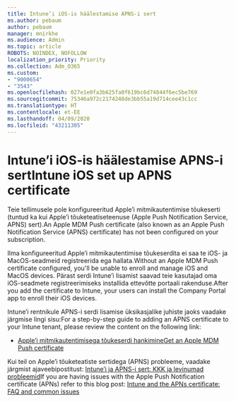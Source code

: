 ```yaml
---
title: Intune’i iOS-is häälestamise APNS-i sert
ms.author: pebaum
author: pebaum
manager: mnirkhe
ms.audience: Admin
ms.topic: article
ROBOTS: NOINDEX, NOFOLLOW
localization_priority: Priority
ms.collection: Adm_O365
ms.custom:
- "9000654"
- "3543"
ms.openlocfilehash: 027e1e0fa3b625fa0f619bc6d74844f6ec5be769
ms.sourcegitcommit: 75346a972c2174248de3bb55a19d714cee43c1cc
ms.translationtype: HT
ms.contentlocale: et-EE
ms.lasthandoff: 04/09/2020
ms.locfileid: "43211305"
---
```

# <a name="intune-ios-set-up-apns-certificate"></a><span data-ttu-id="c451d-102">Intune’i iOS-is häälestamise APNS-i sert</span><span class="sxs-lookup"><span data-stu-id="c451d-102">Intune iOS set up APNS certificate</span></span>

<span data-ttu-id="c451d-103">Teie tellimusele pole konfigureeritud Apple’i mitmikautentimise tõukeserti (tuntud ka kui Apple’i tõuketeatiseteenuse (Apple Push Notification Service, APNS) sert).</span><span class="sxs-lookup"><span data-stu-id="c451d-103">An Apple MDM Push certificate (also known as an Apple Push Notification Service (APNS) certificate) has not been configured on your subscription.</span></span>

<span data-ttu-id="c451d-104">Ilma konfigureeritud Apple’i mitmikautentimise tõukeserdita ei saa te iOS- ja MacOS-seadmeid registreerida ega hallata.</span><span class="sxs-lookup"><span data-stu-id="c451d-104">Without an Apple MDM Push certificate configured, you'll be unable to enroll and manage iOS and MacOS devices.</span></span> <span data-ttu-id="c451d-105">Pärast serdi Intune’i lisamist saavad teie kasutajad oma iOS-seadmete registreerimiseks installida ettevõtte portaali rakenduse.</span><span class="sxs-lookup"><span data-stu-id="c451d-105">After you add the certificate to Intune, your users can install the Company Portal app to enroll their iOS devices.</span></span>

<span data-ttu-id="c451d-106">Intune’i rentnikule APNS-i serdi lisamise üksikasjalike juhiste jaoks vaadake järgmise lingi sisu:</span><span class="sxs-lookup"><span data-stu-id="c451d-106">For a step-by-step guide to adding an APNS certificate to your Intune tenant, please review the content on the following link:</span></span>

- [<span data-ttu-id="c451d-107">Apple’i mitmikautentimisega tõukeserdi hankimine</span><span class="sxs-lookup"><span data-stu-id="c451d-107">Get an Apple MDM Push certificate</span></span>](https://docs.microsoft.com/mem/intune/enrollment/apple-mdm-push-certificate-get)

<span data-ttu-id="c451d-108">Kui teil on Apple’i tõuketeatiste sertidega (APNS) probleeme, vaadake järgmist ajaveebipostitust: [Intune’i ja APNS-i sert: KKK ja levinumad probleemid](https://techcommunity.microsoft.com/t5/Intune-Customer-Success/Intune-and-the-APNs-certificate-FAQ-and-common-issues/ba-p/280121)</span><span class="sxs-lookup"><span data-stu-id="c451d-108">If you are having issues with the Apple Push Notification certificate (APNs) refer to this blog post: [Intune and the APNs certificate: FAQ and common issues](https://techcommunity.microsoft.com/t5/Intune-Customer-Success/Intune-and-the-APNs-certificate-FAQ-and-common-issues/ba-p/280121)</span></span>
